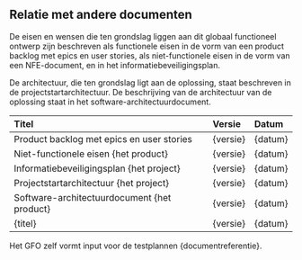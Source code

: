 ## Relatie met andere documenten

De eisen en wensen die ten grondslag liggen aan dit globaal functioneel ontwerp zijn beschreven als functionele eisen in de vorm van een product backlog met epics en user stories, als niet-functionele eisen in de vorm van een NFE-document, en in het informatiebeveiligingsplan.

De architectuur, die ten grondslag ligt aan de oplossing, staat beschreven in de projectstartarchitectuur. De beschrijving van de architectuur van de oplossing staat in het software-architectuurdocument.

| Titel                                       |  Versie  |  Datum  |
|:--------------------------------------------|:---------|:--------|
| Product backlog met epics en user stories   | {versie} | {datum} |
| Niet-functionele eisen {het product}        | {versie} | {datum} |
| Informatiebeveiligingsplan {het project}    | {versie} | {datum} |
| Projectstartarchitectuur {het project}      | {versie} | {datum} |
| Software-architectuurdocument {het product} | {versie} | {datum} |
| {titel}                                     | {versie} | {datum} |

Het GFO zelf vormt input voor de testplannen {documentreferentie}.
